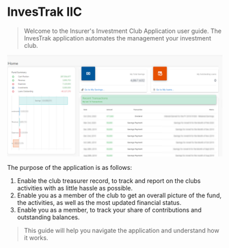 # InvesTrak IIC

> Welcome to the Insurer's Investment Club Application user guide.
>The InvesTrak application automates the management your investment club.

![alt text](images/0.1_Welcome.PNG "home page")

 The purpose of the application is as follows:

  1. Enable the club treasurer record, to track and report on the clubs activities with as little hassle as possible.
  1. Enable you as a member of the club to get an overall picture of the fund, the activities, as well as the most updated financial status.
  1. Enable you as a member, to track your share of contributions and outstanding balances.

>This guide will help you navigate the application and understand how it works.
